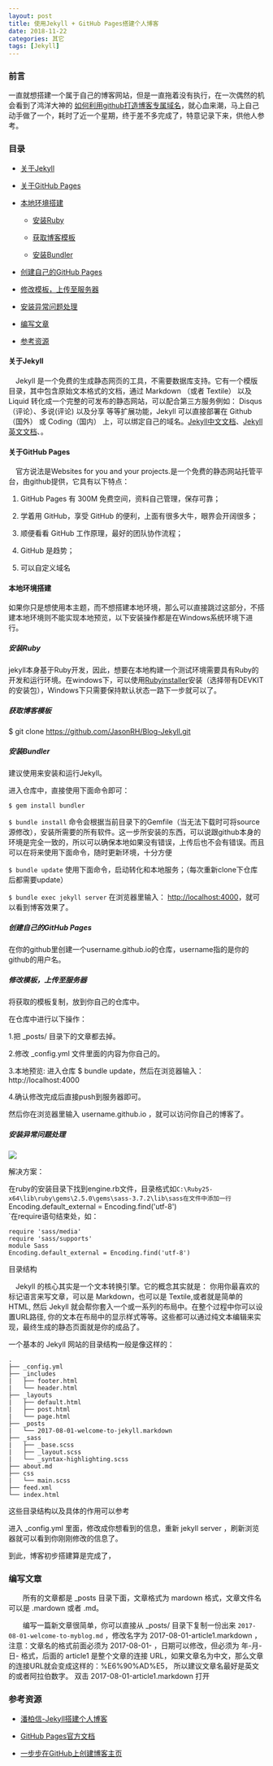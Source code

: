 ```yaml
---
layout: post
title: 使用Jekyll + GitHub Pages搭建个人博客
date: 2018-11-22
categories: 其它
tags: [Jekyll]
---
```


### 前言

一直就想搭建一个属于自己的博客网站，但是一直拖着没有执行，在一次偶然的机会看到了鸿洋大神的 <a href="http://blog.csdn.net/lmj623565791/article/details/51319147" target="_blank">如何利用github打造博客专属域名</a>，就心血来潮，马上自己动手做了一个，耗时了近一个星期，终于差不多完成了，特意记录下来，供他人参考。

### 目录

- [关于Jekyll](#about-jekyll)

- [关于GitHub Pages](#about-github_pages)

- [本地环境搭建](#local-environment)

  - [安装Ruby](#install-ruby)

  - [获取博客模板](#clone-blog)

  - [安装Bundler](#install-bundler)

- [创建自己的GitHub Pages](#create-myblog)

- [修改模板，上传至服务器](#push-to-server)

- [安装异常问题处理](#install-error)

- [编写文章](#writing)

- [参考资源](#reference-data)

#### <a name="about-jekyll"></a>关于Jekyll

　Jekyll 是一个免费的生成静态网页的工具，不需要数据库支持。它有一个模版目录，其中包含原始文本格式的文档，通过 Markdown （或者 Textile） 以及 Liquid 转化成一个完整的可发布的静态网站，可以配合第三方服务例如： Disqus（评论）、多说(评论) 以及分享 等等扩展功能，Jekyll 可以直接部署在 Github（国外） 或 Coding（国内） 上，可以绑定自己的域名。<a href="http://jekyll.bootcss.com/" target="_blank">Jekyll中文文档</a>、<a href="https://jekyllrb.com/" target="_blank">Jekyll英文文档</a>、<a href="http://jekyllthemes.org/" target="_blank"></a>。

#### <a name="about-github_pages"></a>关于GitHub Pages

　官方说法是Websites for you and your projects.<a href="https://pages.github.com/" target="_blank"></a>是一个免费的静态网站托管平台，由github提供，它具有以下特点：

1. GitHub Pages 有 300M 免费空间，资料自己管理，保存可靠；

2. 学着用 GitHub，享受 GitHub 的便利，上面有很多大牛，眼界会开阔很多；

3. 顺便看看 GitHub 工作原理，最好的团队协作流程；

4. GitHub 是趋势；

5. 可以自定义域名

#### <a name="local-environment"></a>本地环境搭建

如果你只是想使用本主题，而不想搭建本地环境，那么可以直接跳过这部分，不搭建本地环境则不能实现本地预览，以下安装操作都是在Windows系统环境下进行。

##### <a name="install-ruby"></a>安装Ruby

jekyll本身基于Ruby开发，因此，想要在本地构建一个测试环境需要具有Ruby的开发和运行环境。在windows下，可以使用<a href="http://rubyinstaller.org/downloads/" target="_blank">Rubyinstaller</a>安装（选择带有DEVKIT的安装包）<a href="http://www.ruby-lang.org/zh_cn/downloads/" target="_blank"></a>，Windows下只需要保持默认状态一路下一步就可以了。

##### <a name="clone-blog"></a>获取博客模板

$ git clone https://github.com/JasonRH/Blog-Jekyll.git

##### <a name="install-bundler"></a>安装Bundler

建议使用<a href="http://bundler.io/" target="_blank"></a>来安装和运行Jekyll。

进入仓库中，直接使用下面命令即可：

`$ gem install bundler `

`$ bundle install`
 命令会根据当前目录下的Gemfile（当无法下载时可将source源修改），安装所需要的所有软件。这一步所安装的东西，可以说跟github本身的环境是完全一致的，所以可以确保本地如果没有错误，上传后也不会有错误。而且可以在将来使用下面命令，随时更新环境，十分方便

`$ bundle update`
 使用下面命令，启动转化和本地服务；（每次重新clone下仓库后都需要update）

`$ bundle exec jekyll server`
 在浏览器里输入： <a href="http://localhost:4000" target="_blank">http://localhost:4000</a>，就可以看到博客效果了。

##### <a name="create-myblog"></a>创建自己的GitHub Pages

在你的github里创建一个username.github.io的仓库，username指的是你的github的用户名。

##### <a name="push-to-server"></a>修改模板，上传至服务器

将获取的模板复制，放到你自己的仓库中。

在仓库中进行以下操作：

1.把 _posts/ 目录下的文章都去掉。

2.修改 _config.yml 文件里面的内容为你自己的。

3.本地预览: 进入仓库 $ bundle update，然后在浏览器输入：http://localhost:4000

4.确认修改完成后直接push到服务器即可。

然后你在浏览器里输入 username.github.io ，就可以访问你自己的博客了。

##### <a name="install-error"></a>安装异常问题处理

![](/picture/2018-11-22.png)

解决方案：

在ruby的安装目录下找到engine.rb文件，目录格式如`C:\Ruby25-x64\lib\ruby\gems\2.5.0\gems\sass-3.7.2\lib\sass在文件中添加一行`Encoding.default_external = Encoding.find('utf-8')  
`在require语句结束处，如：

```
require 'sass/media'
require 'sass/supports'
module Sass   
Encoding.default_external = Encoding.find('utf-8')
```

目录结构

　Jekyll 的核心其实是一个文本转换引擎。它的概念其实就是： 你用你最喜欢的标记语言来写文章，可以是 Markdown，也可以是 Textile,或者就是简单的 HTML, 然后 Jekyll 就会帮你套入一个或一系列的布局中。在整个过程中你可以设置URL路径, 你的文本在布局中的显示样式等等。这些都可以通过纯文本编辑来实现，最终生成的静态页面就是你的成品了。

一个基本的 Jekyll 网站的目录结构一般是像这样的：

```
.
├── _config.yml  
├── _includes  
|   ├── footer.html  
|   └── header.html  
├── _layouts  
|   ├── default.html  
|   ├── post.html  
|   └── page.html  
├── _posts  
|   └── 2017-08-01-welcome-to-jekyll.markdown  
├── _sass  
|   ├── _base.scss  
|   ├── _layout.scss  
|   └── _syntax-highlighting.scss  
├── about.md  
├── css  
|   └── main.scss  
├── feed.xml  
└── index.html
```

这些目录结构以及具体的作用可以参考 <a href="http://jekyll.com.cn/docs/structure/" target="_blank"></a>

进入 _config.yml 里面，修改成你想看到的信息，重新 jekyll server ，刷新浏览器就可以看到你刚刚修改的信息了。

到此，博客初步搭建算是完成了，

### <a name="writing"></a>编写文章

　　所有的文章都是 _posts 目录下面，文章格式为 mardown 格式，文章文件名可以是 .mardown 或者 .md。

　　编写一篇新文章很简单，你可以直接从 _posts/ 目录下复制一份出来 `2017-08-01-welcome-to-myblog.md` ，修改名字为 2017-08-01-article1.markdown ，注意：文章名的格式前面必须为 2017-08-01- ，日期可以修改，但必须为 年-月-日- 格式，后面的 article1 是整个文章的连接 URL，如果文章名为中文，那么文章的连接URL就会变成这样的：%E6%90%AD%E5， 所以建议文章名最好是英文的或者阿拉伯数字。 双击 2017-08-01-article1.markdown 打开

### <a name="reference-data"></a>参考资源

- <a href="http://baixin.io/2016/10/jekyll_tutorials1/" target="_blank">潘柏信-Jekyll搭建个人博客</a>

- <a href="https://help.github.com/articles/setting-up-your-github-pages-site-locally-with-jekyll/" target="_blank">GitHub Pages官方文档</a>

- <a href="http://www.pchou.info/ssgithubPage/2014-07-04-build-github-blog-page-08.html" target="_blank">一步步在GitHub上创建博客主页</a>
